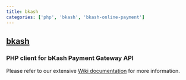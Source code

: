```yaml
---
title: bkash
categories: ['php', 'bkash', 'bkash-online-payment']
---
```

## [bkash](https://github.com/Shipu/bkash)

### PHP client for bKash Payment Gateway API


Please refer to our extensive [Wiki documentation](https://github.com/Shipu/bkash/wiki) for more information.
